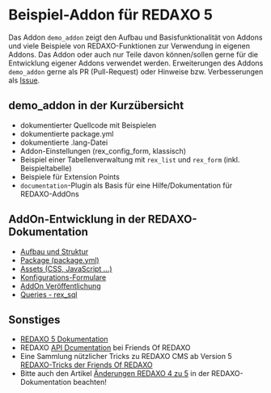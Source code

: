 # Beispiel-Addon für REDAXO 5

Das Addon `demo_addon` zeigt den Aufbau und Basisfunktionalität von Addons und viele Beispiele von REDAXO-Funktionen zur Verwendung in eigenen Addons. Das Addon oder auch nur Teile davon können/sollen gerne für die Entwicklung eigener Addons verwendet werden.
Erweiterungen des Addons `demo_addon` gerne als PR (Pull-Request) oder Hinweise bzw. Verbesserungen als [Issue](https://github.com/FriendsOfREDAXO/demo_addon/issues).

## demo_addon in der Kurzübersicht

* dokumentierter Quellcode mit Beispielen
* dokumentierte package.yml
* dokumentierte .lang-Datei
* Addon-Einstellungen (rex_config_form, klassisch)
* Beispiel einer Tabellenverwaltung mit `rex_list` und `rex_form` (inkl. Beispieltabelle)
* Beispiele für Extension Points
* `documentation`-Plugin als Basis für eine Hilfe/Dokumentation für REDAXO-AddOns

## AddOn-Entwicklung in der REDAXO-Dokumentation

* [Aufbau und Struktur](https://redaxo.org/doku/master/addon-struktur)
* [Package (package.yml)](https://redaxo.org/doku/master/addon-package)
* [Assets (CSS, JavaScript ...)](https://redaxo.org/doku/master/addon-assets)
* [Konfigurations-Formulare](https://redaxo.org/doku/master/konfiguration_form)
* [AddOn Veröffentlichung](https://redaxo.org/doku/master/addon-veroeffentlichung)
* [Queries - rex_sql](https://www.redaxo.org/doku/master/datenbank-queries)

## Sonstiges

* [REDAXO 5 Dokumentation](https://redaxo.org/doku/master)
* REDAXO [API Dcumentation](https://friendsofredaxo.github.io/phpdoc/) bei Friends Of REDAXO
* Eine Sammlung nützlicher Tricks zu REDAXO CMS ab Version 5 [REDAXO-Tricks der Friends Of REDAXO](https://friendsofredaxo.github.io/tricks)
* Bitte auch den Artikel [Änderungen REDAXO 4 zu 5](https://redaxo.org/doku/master/aenderungen-v4-v5) in der REDAXO-Dokumentation beachten!
